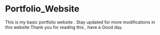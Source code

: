 # Portfolio_Website
This is my basic portfolio website . Stay updated for more modifications in this website
Thank you for reading this , have a Good day.
